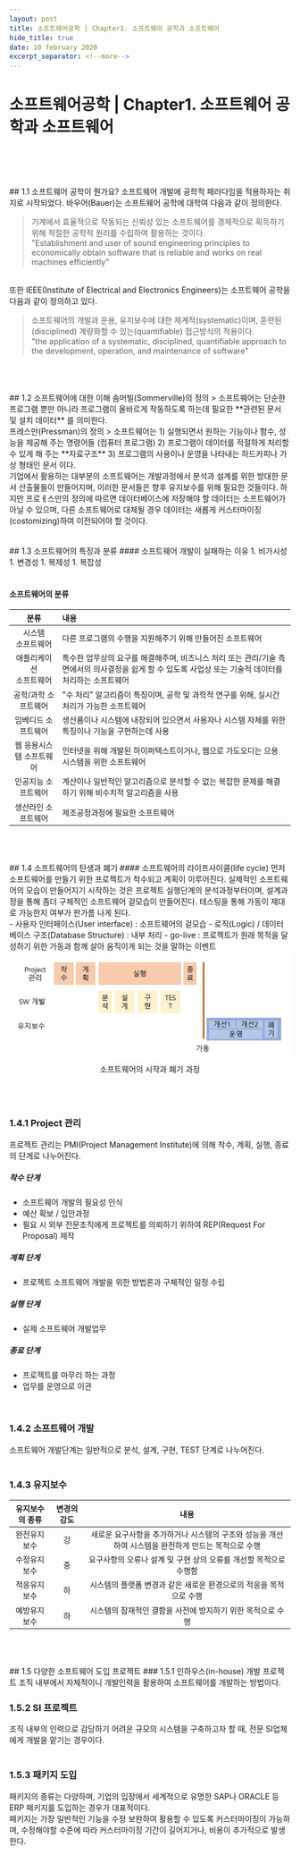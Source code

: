 ```yaml
---
layout: post
title: 소프트웨어공학 | Chapter1. 소프트웨어 공학과 소프트웨어
hide_title: true     
date: 10 february 2020
excerpt_separator: <!--more-->
---
```


# 소프트웨어공학 | Chapter1. 소프트웨어 공학과 소프트웨어
<br>
<br>
<br>
<br>
## 1.1 소프트웨어 공학이 뭔가요?
<!--more-->
소프트웨어 개발에 공학적 패러다임을 적용하자는 취지로 시작되었다.   
바우어(Bauer)는 소프트웨어 공학에 대학여 다음과 같이 정의한다.  
<br>

> 기계에서 효율적으로 작동되는 신뢰성 있는 소프트웨어를 경제적으로 획득하기 위해 적절한 공학적 원리를 수립하여 활용하는 것이다.  
"Establishment and user of sound engineering principles to economically obtain software that is reliable and works on real machines efficiently"

<br>
또한 IEEE(Institute of Electrical and Electronics Engineers)는 소프트웨어 공학을 다음과 같이 정의하고 있다.
<br>

> 소프트웨어의 개발과 운용, 유지보수에 대한 체계적(systematic)이며, 훈련된(disciplined) 계량화할 수 있는(quantifiable) 접근방식의 적용이다.  
"the application of a systematic, disciplined, quantifiable approach to the development, operation, and maintenance of software"

<br>
<br>
<br>
## 1.2 소프트웨어에 대한 이해
솜머빌(Sommerville)의 정의
> 소프트웨어는 단순한 프로그램 뿐만 아니라 프로그램이 올바르게 작동하도록 하는데 필요한 **관련된 문서 및 설치 데이터** 를 의미한다.

<br>
프레스만(Pressman)의 정의
> 소프트웨어는  
1) 실행되면서 원하는 기능이나 함수, 성능을 제공해 주는 명령어들 (컴퓨터 프로그램)  
2) 프로그램이 데이터를 적절하게 처리할 수 있게 해 주는 **자료구조**  
3) 프로그램의 사용이나 운영을 나타내는 하드카피나 가상 형태인 문서  
이다.

<br>
기업에서 활용하는 대부분의 소프트웨어는 개발과정에서 분석과 설계를 위한 방대한 문서 산출물들이 만들어지며, 이러한 문서들은 향후 유지보수를 위해 필요한 것들이다.  
하지만 프로ㅔ스만의 정의에 따르면 데이터베이스에 저장해야 할 데이터는 소프트웨어가 아닐 수 있으며, 다른 소프트웨어로 대체될 경우 데이터는 새롭게 커스터마이징(costomizing)하여 이전되어야 할 것이다.
<br>
<br>
<br>
## 1.3 소프트웨어의 특징과 분류
#### 소프트웨어 개발이 실패하는 이유
1. 비가시성
1. 변경성
1. 복제성
1. 복잡성

<br>
<br>

#### 소프트웨어의 분류

분류 | 내용
:-------: | :---
시스템<br>소프트웨어 | 다른 프로그램의 수행을 지원해주기 위해 만들어진 소프트웨어
애플리케이션<br>소프트웨어 | 특수한 업무상의 요구를 해결해주며, 비즈니스 처리 또는 관리/기술 측면에서의 의사결정을 쉽게 할 수 있도록 사업상 또는 기술적 데이터를 처리하는 소프트웨어
공학/과학 소프트웨어 | "수 처리" 알고리즘이 특징이며, 공학 및 과학적 연구를 위해, 실시간 처리가 가능한 소프트웨어
임베디드 소프트웨어 | 생산품이나 시스템에 내장되어 있으면서 사용자나 시스템 자체를 위한 특징이나 기능을 구현하는데 사용
웹 응용시스템 소프트웨어 | 인터넷을 위해 개발된 하이퍼텍스트이거나, 웹으로 가도오디는 으용 시스템을 위한 소프트웨어
인공지능 소프트웨어 | 계산이나 일반적인 알고리즘으로 분석할 수 없는 복잡한 문제를 해결하기 위해 비수치적 알고리즘을 사용
생산라인 소프트웨어 | 제조공정과정에 필요한 소프트웨어

<br>
<br>
<br>
## 1.4 소프트웨어의 탄생과 폐기
#### 소프트웨어의 라이프사이클(life cycle)
먼저 소프트웨어를 만들기 위한 프로젝트가 착수되고 계획이 이루어진다.  
실제적인 소프트웨어의 모습이 만들어지기 시작하는 것은 프로젝트 실행단계의 분석과정부터이며, 설계과정을 통해 좀더 구체적인 소프트웨어 겉모습이 만들어진다.  
테스팅을 통해 가동이 제대로 가능한지 여부가 판가름 나게 된다.  
<br>
- 사용자 인터페이스(User interface) : 소프트웨어의 겉모습
- 로직(Logic) / 데이터베이스 구조(Database Structure) : 내부 처리
- go-live : 프로젝트가 원래 목적을 달성하기 위한 가동과 함께 살아 움직이게 되는 것을 말하는 이벤트
<br>


<center> <img src="./assets/img/pexels/software.JPG"> </center>
<center> 소프트웨어의 시작과 폐기 과정 </center>

<br>
<br>
<br>

### 1.4.1 Project 관리
프로젝트 관리는 PMI(Project Management Institute)에 의해 착수, 계획, 실행, 종료의 단계로 나누어진다.  

##### 착수 단계
- 소프트웨어 개발의 필요성 인식
- 예산 확보 / 입안과정
- 필요 시 외부 전문조직에게 프로젝트를 의뢰하기 위하여 REP(Request For Proposal) 제작  

##### 계획 단계
- 프로젝트 소프트웨어 개발을 위한 방법론과 구체적인 일정 수립  

##### 실행 단계
- 실제 소프트웨어 개발업무  

##### 종료 단계
- 프로젝트를 마무리 하는 과정
- 업무를 운영으로 이관  
<br>

### 1.4.2 소프트웨어 개발
소프트웨어 개발단계는 일반적으로 분석, 설계, 구현, TEST 단계로 나누어진다.  
<br>

### 1.4.3 유지보수

유지보수의 종류 | 변경의 강도 | 내용
:---: | :---: | :---:
완전유지보수 | 강 | 새로운 요구사항을 추가하거나 시스템의 구조와 성능을 개선하여 시스템을 완전하게 만드는 목적으로 수행
수정유지보수 | 중 | 요구사항의 오류나 설계 및 구현 상의 오류를 개선할 목적으로 수행함
적응유지보수 | 하 | 시스템의 플랫폼 변경과 같은 새로운 환경으로의 적응을 목적으로 수행
예방유지보수 | 하 | 시스템의 잠재적인 결함을 사전에 방지하기 위한 목적으로 수행

<br>
<br>
<br>
## 1.5 다양한 소프트웨어 도입 프로젝트
### 1.5.1 인하우스(in-house) 개발 프로젝트
조직 내부에서 자체적이니 개발인력을 활용하여 소프트웨어를 개발하는 방법이다.  
<br>

### 1.5.2 SI 프로젝트
조직 내부의 인력으로 감당하기 어려운 규모의 시스템을 구축하고자 할 때, 전문 SI업체에게 개발을 맡기는 경우이다.  
<br>

### 1.5.3 패키지 도입
패키지의 종류는 다양하며, 기업의 입장에서 세계적으로 유명한 SAP나 ORACLE 등 ERP 패키지를 도입하는 경우가 대표적이다.  
패키지는 가장 일반적인 기능을 수정 보완하여 활용할 수 있도록 커스터마이징이 가능하며, 수정해야할 수준에 따라 커스터마이징 기간이 길어지거나, 비용이 추가적으로 발생한다.
